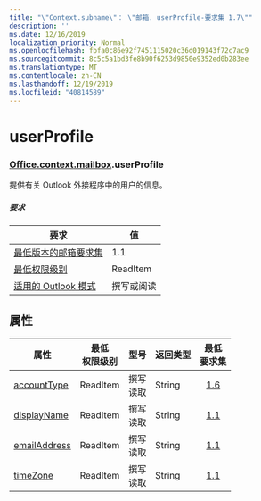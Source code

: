 ```yaml
---
title: "\"Context.subname\"： \"邮箱. userProfile-要求集 1.7\""
description: ''
ms.date: 12/16/2019
localization_priority: Normal
ms.openlocfilehash: fbfa0c86e92f7451115020c36d019143f72c7ac9
ms.sourcegitcommit: 8c5c5a1bd3fe8b90f6253d9850e9352ed0b283ee
ms.translationtype: MT
ms.contentlocale: zh-CN
ms.lasthandoff: 12/19/2019
ms.locfileid: "40814589"
---
```

# <a name="userprofile"></a>userProfile

### <a name="officeofficemdcontextofficecontextmdmailboxofficecontextmailboxmduserprofile"></a>[Office](office.md)[.context](office.context.md)[.mailbox](office.context.mailbox.md).userProfile

提供有关 Outlook 外接程序中的用户的信息。

##### <a name="requirements"></a>要求

|要求| 值|
|---|---|
|[最低版本的邮箱要求集](../../requirement-sets/outlook-api-requirement-sets.md)| 1.1|
|[最低权限级别](/outlook/add-ins/understanding-outlook-add-in-permissions)| ReadItem|
|[适用的 Outlook 模式](/outlook/add-ins/#extension-points)| 撰写或阅读|

## <a name="properties"></a>属性

| 属性 | 最低<br>权限级别 | 型号 | 返回类型 | 最低<br>要求集 |
|---|---|---|---|:---:|
| [accountType](/javascript/api/outlook/office.userprofile?view=outlook-js-1.7#accounttype) | ReadItem | 撰写<br>读取 | String | [1.6](../requirement-set-1.6/outlook-requirement-set-1.6.md) |
| [displayName](/javascript/api/outlook/office.userprofile?view=outlook-js-1.7#displayname) | ReadItem | 撰写<br>读取 | String | [1.1](../requirement-set-1.1/outlook-requirement-set-1.1.md) |
| [emailAddress](/javascript/api/outlook/office.userprofile?view=outlook-js-1.7#emailaddress) | ReadItem | 撰写<br>读取 | String | [1.1](../requirement-set-1.1/outlook-requirement-set-1.1.md) |
| [timeZone](/javascript/api/outlook/office.userprofile?view=outlook-js-1.7#timezone) | ReadItem | 撰写<br>读取 | String | [1.1](../requirement-set-1.1/outlook-requirement-set-1.1.md) |
